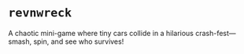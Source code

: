 # `revnwreck`
A chaotic mini-game where tiny cars collide in a hilarious crash-fest—smash, spin, and see who survives!
